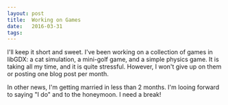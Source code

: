 ```yaml
---
layout: post
title:  Working on Games
date:   2016-03-31 
tags:
---
```


I'll keep it short and sweet. I've been working on a collection of games in libGDX: a cat simulation, a mini-golf game, and a simple physics game. It is taking all my time, and it is quite stressful. However, I won't give up on them or posting one blog post per month.

In other news, I'm getting married in less than 2 months. I'm looing forward to saying "I do" and to the honeymoon. I need a break!